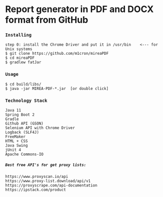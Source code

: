 # Report generator in PDF and DOCX format from GitHub

### `Installing`

```
step 0: install the Chrome Driver and put it in /usr/bin    <--- for Unix systems
$ git clone https://github.com/m1cron/mireaPDF
$ cd mireaPDF
$ gradlew fatJar
```

### `Usage`

```
$ cd build/libs/
$ java -jar MIREA-PDF-*.jar  [or double click]
```

### `Technology Stack`
```
Java 11
Spring Boot 2
Gradle
Github API (GSON)
Selenium API with Chrome Driver
Logback (SLF4J)
FreeMaker
HTML + CSS
Java Swing
jUnit 4
Apache Commons-IO
```


##### `Best free API's for get proxy lists:`
```https://www.proxyscan.io/api``` <br/>
```https://www.proxy-list.download/api/v1``` <br/>
```https://proxyscrape.com/api-documentation``` <br/>
```https://ipstack.com/product``` <br/>
